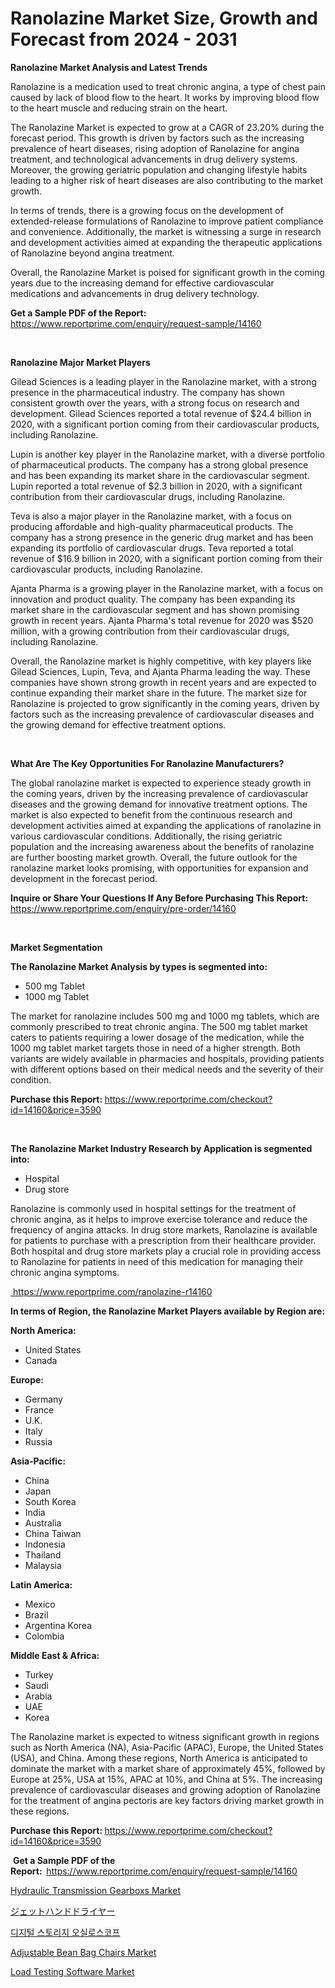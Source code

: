 <p><h1>Ranolazine Market Size, Growth and Forecast from 2024 - 2031</h1></p><p><strong>Ranolazine Market Analysis and Latest Trends</strong></p>
<p><p>Ranolazine is a medication used to treat chronic angina, a type of chest pain caused by lack of blood flow to the heart. It works by improving blood flow to the heart muscle and reducing strain on the heart.</p><p>The Ranolazine Market is expected to grow at a CAGR of 23.20% during the forecast period. This growth is driven by factors such as the increasing prevalence of heart diseases, rising adoption of Ranolazine for angina treatment, and technological advancements in drug delivery systems. Moreover, the growing geriatric population and changing lifestyle habits leading to a higher risk of heart diseases are also contributing to the market growth.</p><p>In terms of trends, there is a growing focus on the development of extended-release formulations of Ranolazine to improve patient compliance and convenience. Additionally, the market is witnessing a surge in research and development activities aimed at expanding the therapeutic applications of Ranolazine beyond angina treatment.</p><p>Overall, the Ranolazine Market is poised for significant growth in the coming years due to the increasing demand for effective cardiovascular medications and advancements in drug delivery technology.</p></p>
<p><strong>Get a Sample PDF of the Report:&nbsp;</strong> <a href="https://www.reportprime.com/enquiry/request-sample/14160">https://www.reportprime.com/enquiry/request-sample/14160</a></p>
<p>&nbsp;</p>
<p><strong>Ranolazine Major Market Players</strong></p>
<p><p>Gilead Sciences is a leading player in the Ranolazine market, with a strong presence in the pharmaceutical industry. The company has shown consistent growth over the years, with a strong focus on research and development. Gilead Sciences reported a total revenue of $24.4 billion in 2020, with a significant portion coming from their cardiovascular products, including Ranolazine.</p><p>Lupin is another key player in the Ranolazine market, with a diverse portfolio of pharmaceutical products. The company has a strong global presence and has been expanding its market share in the cardiovascular segment. Lupin reported a total revenue of $2.3 billion in 2020, with a significant contribution from their cardiovascular drugs, including Ranolazine.</p><p>Teva is also a major player in the Ranolazine market, with a focus on producing affordable and high-quality pharmaceutical products. The company has a strong presence in the generic drug market and has been expanding its portfolio of cardiovascular drugs. Teva reported a total revenue of $16.9 billion in 2020, with a significant portion coming from their cardiovascular products, including Ranolazine.</p><p>Ajanta Pharma is a growing player in the Ranolazine market, with a focus on innovation and product quality. The company has been expanding its market share in the cardiovascular segment and has shown promising growth in recent years. Ajanta Pharma's total revenue for 2020 was $520 million, with a growing contribution from their cardiovascular drugs, including Ranolazine.</p><p>Overall, the Ranolazine market is highly competitive, with key players like Gilead Sciences, Lupin, Teva, and Ajanta Pharma leading the way. These companies have shown strong growth in recent years and are expected to continue expanding their market share in the future. The market size for Ranolazine is projected to grow significantly in the coming years, driven by factors such as the increasing prevalence of cardiovascular diseases and the growing demand for effective treatment options.</p></p>
<p>&nbsp;</p>
<p><strong>What Are The Key Opportunities For Ranolazine Manufacturers?</strong></p>
<p><p>The global ranolazine market is expected to experience steady growth in the coming years, driven by the increasing prevalence of cardiovascular diseases and the growing demand for innovative treatment options. The market is also expected to benefit from the continuous research and development activities aimed at expanding the applications of ranolazine in various cardiovascular conditions. Additionally, the rising geriatric population and the increasing awareness about the benefits of ranolazine are further boosting market growth. Overall, the future outlook for the ranolazine market looks promising, with opportunities for expansion and development in the forecast period.</p></p>
<p><strong>Inquire or Share Your Questions If Any Before Purchasing This Report:</strong> <a href="https://www.reportprime.com/enquiry/pre-order/14160">https://www.reportprime.com/enquiry/pre-order/14160</a></p>
<p>&nbsp;</p>
<p><strong>Market Segmentation</strong></p>
<p><strong>The Ranolazine Market Analysis by types is segmented into:</strong></p>
<p><ul><li>500 mg Tablet</li><li>1000 mg Tablet</li></ul></p>
<p><p>The market for ranolazine includes 500 mg and 1000 mg tablets, which are commonly prescribed to treat chronic angina. The 500 mg tablet market caters to patients requiring a lower dosage of the medication, while the 1000 mg tablet market targets those in need of a higher strength. Both variants are widely available in pharmacies and hospitals, providing patients with different options based on their medical needs and the severity of their condition.</p></p>
<p><strong>Purchase this Report:&nbsp;</strong><a href="https://www.reportprime.com/checkout?id=14160&price=3590">https://www.reportprime.com/checkout?id=14160&price=3590</a></p>
<p>&nbsp;</p>
<p><strong>The Ranolazine Market Industry Research by Application is segmented into:</strong></p>
<p><ul><li>Hospital</li><li>Drug store</li></ul></p>
<p><p>Ranolazine is commonly used in hospital settings for the treatment of chronic angina, as it helps to improve exercise tolerance and reduce the frequency of angina attacks. In drug store markets, Ranolazine is available for patients to purchase with a prescription from their healthcare provider. Both hospital and drug store markets play a crucial role in providing access to Ranolazine for patients in need of this medication for managing their chronic angina symptoms.</p></p>
<p><a href="https://www.reportprime.com/ranolazine-r14160">&nbsp;https://www.reportprime.com/ranolazine-r14160</a></p>
<p><strong>In terms of Region, the Ranolazine Market Players available by Region are:</strong></p>
<p>
    <p> <strong> North America: </strong>
        <ul>
            <li>United States</li>
            <li>Canada</li>
        </ul>
        </p> 
    <p> <strong> Europe: </strong>
        <ul>
            <li>Germany</li>
            <li>France</li>
            <li>U.K.</li>
            <li>Italy</li>
            <li>Russia</li>
        </ul>
        </p> 
    <p> <strong> Asia-Pacific: </strong>
        <ul>
            <li>China</li>
            <li>Japan</li>
            <li>South Korea</li>
            <li>India</li>
            <li>Australia</li>
            <li>China Taiwan</li>
            <li>Indonesia</li>
            <li>Thailand</li>
            <li>Malaysia</li>
        </ul>
        </p> 
    <p> <strong> Latin America: </strong>
        <ul>
            <li>Mexico</li>
            <li>Brazil</li>
            <li>Argentina Korea</li>
            <li>Colombia</li>
        </ul>
        </p> 
    <p> <strong> Middle East & Africa: </strong>
        <ul>
            <li>Turkey</li>
            <li>Saudi</li>
            <li>Arabia</li>
            <li>UAE</li>
            <li>Korea</li>
        </ul>
    </p>
    </p>
<p><p>The Ranolazine market is expected to witness significant growth in regions such as North America (NA), Asia-Pacific (APAC), Europe, the United States (USA), and China. Among these regions, North America is anticipated to dominate the market with a market share of approximately 45%, followed by Europe at 25%, USA at 15%, APAC at 10%, and China at 5%. The increasing prevalence of cardiovascular diseases and growing adoption of Ranolazine for the treatment of angina pectoris are key factors driving market growth in these regions.</p></p>
<p><strong>Purchase this Report: </strong><a href="https://www.reportprime.com/checkout?id=14160&price=3590">https://www.reportprime.com/checkout?id=14160&price=3590</a></p>
<p>&nbsp;<strong>Get a Sample PDF of the Report:&nbsp;&nbsp;</strong><a href="https://www.reportprime.com/enquiry/request-sample/14160">https://www.reportprime.com/enquiry/request-sample/14160</a></p>
<p><strong></strong></p>
<p><p><a href="https://medium.com/@clairhane_9803/hydraulic-transmission-gearboxs-market-size-growth-and-industry-analysis-by-market-segmentation-f388679f29b0">Hydraulic Transmission Gearboxs Market</a></p><p><a href="https://medium.com/@idellamante2023/%E3%82%B0%E3%83%AD%E3%83%BC%E3%83%90%E3%83%AB%E3%82%B8%E3%82%A7%E3%83%83%E3%83%88%E3%83%8F%E3%83%B3%E3%83%89%E3%83%89%E3%83%A9%E3%82%A4%E3%83%A4%E3%83%BC%E3%83%9E%E3%83%BC%E3%82%B1%E3%83%83%E3%83%88%E3%81%AE%E3%82%B5%E3%82%A4%E3%82%BA%E3%81%AF-%E6%A5%AD%E7%95%8C%E4%BA%88%E6%B8%AC%E3%81%AB%E3%82%88%E3%82%8B%E3%81%A82024%E5%B9%B4%E3%81%8B%E3%82%892031%E5%B9%B4%E3%81%BE%E3%81%A7%E3%81%AE%E9%96%93%E3%81%AB%E5%B9%B4%E9%96%93%E6%88%90%E9%95%B7%E7%8E%8710-8-%E3%82%92%E7%B5%8C%E9%A8%93%E3%81%99%E3%82%8B%E3%81%A8%E4%BA%88%E6%83%B3%E3%81%95%E3%82%8C%E3%81%A6%E3%81%84%E3%81%BE%E3%81%99-905a99edda73">ジェットハンドドライヤー</a></p><p><a href="https://medium.com/@rowedrowe/%EA%B8%80%EB%A1%9C%EB%B2%8C-%EB%94%94%EC%A7%80%ED%84%B8-%EC%A0%80%EC%9E%A5-%EC%98%A4%EC%8B%A4%EB%A1%9C%EC%8A%A4%EC%BD%94%ED%94%84-%EC%8B%9C%EC%9E%A5-%EA%B7%9C%EB%AA%A8%EB%8A%94-%EC%97%B0%ED%8F%89%EA%B7%A0-%EC%84%B1%EC%9E%A5%EB%A5%A0%EC%9D%B4-7-%EC%97%90-%EB%8F%84%EB%8B%AC%ED%95%A0-%EA%B2%83%EC%9C%BC%EB%A1%9C-%EC%98%88%EC%83%81%EB%90%98%EB%A9%B0-%EC%9D%B4-%EB%B3%B4%EA%B3%A0%EC%84%9C%EB%8A%94-2024%EB%85%84%EC%97%90%EC%84%9C-2031%EB%85%84%EA%B9%8C%EC%A7%80%EC%9D%98-%EC%8B%9C%EC%9E%A5-%EC%84%B1%EC%9E%A5-%EB%8F%99%ED%96%A5-%EA%B8%B0%ED%9A%8C-%EB%B0%8F-%EC%98%88%EC%B8%A1%EC%9D%84-1cbdd6c8c1e3">디지털 스토리지 오실로스코프</a></p><p><a href="https://medium.com/@jeniw10236654655/adjustable-bean-bag-chairs-market-trends-focusing-on-adjustable-bean-bag-chairs-market-insight-and-775a12a870e7">Adjustable Bean Bag Chairs Market</a></p><p><a href="https://github.com/janetchuadff364/Market-Research-Report-List-1/blob/main/load-testing-software-market.md">Load Testing Software Market</a></p></p>